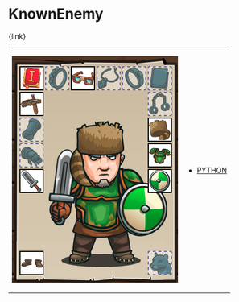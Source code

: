 # KnownEnemy 

{link}
<table>
<tr>
<td>

![Hero Picture](hero.png?raw=true "Hero Picture")

</td>
<td>
<ul>
<li>

[PYTHON](KnownEnemy.py)

</li>
</td>
</tr>
<table>